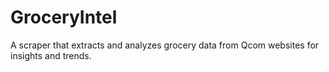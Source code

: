 # GroceryIntel
A scraper that extracts and analyzes grocery data from Qcom websites for insights and trends.
